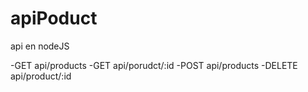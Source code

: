 # apiPoduct
api en nodeJS

-GET api/products
-GET api/porudct/:id
-POST api/products
-DELETE api/product/:id
